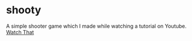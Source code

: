 # shooty
A simple shooter game which I made while watching a tutorial on Youtube. [Watch That](https://youtube.com/watch?v=jPnlXp5KVFo)